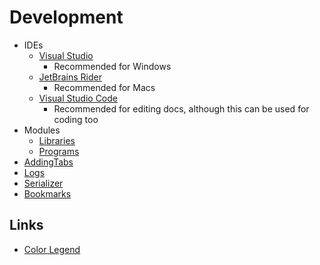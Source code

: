 # Development
* IDEs
  * [Visual Studio](IDEs/VisualStudio.md)
    - Recommended for Windows
  * [JetBrains Rider](https://www.jetbrains.com/rider/)
    - Recommended for Macs
  * [Visual Studio Code](IDEs/VisualStudioCode.md)
    - Recommended for editing docs, although this can be used for coding too
* Modules
  * [Libraries](Modules/Libraries.md)
  * [Programs](Modules/Programs.md)
* [AddingTabs](AddingTabs.md)
* [Logs](Logs.md)
* [Serializer](Serializer.md)
* [Bookmarks](Bookmarks.md)

## Links
- [Color Legend](https://docs.microsoft.com/en-us/dotnet/api/system.windows.media.colors?view=netframework-4.8)
